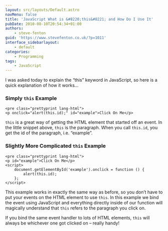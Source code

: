 ```yaml
---
layout: src/layouts/Default.astro
navMenu: false
title: 'JavaScript What is &#8220;this&#8221; and How Do I Use It'
pubDate: 2010-08-10T20:54:34+01:00
authors:
    - steve-fenton
guid: 'https://www.stevefenton.co.uk/?p=1011'
interface_sidebarlayout:
    - default
categories:
    - Programming
tags:
    - JavaScript
---
```


I was asked today to explain the “this” keyword in JavaScript, so here is a quick explanation of how it works…

### Simply `this` Example

```
<pre class="prettyprint lang-html">
<p onclick="alert(this.id);" id="example">Click On Me</p>
```
`this` is a great way of getting the HTML element that started off an event. In the little snippet above, `this` is the paragraph. When you call `this.id`, you get the id of the paragraph, i.e. “example”.

### Slightly More Complicated `this` Example

```
<pre class="prettyprint lang-html">
<p id="example">Click On Me</p>
<script>
    document.getElementById('example').onclick = function () {
        alert(this.id);
    };
</script>
```
This example works in exactly the same way as before, so you don’t have to put your events on the HTML element to use `this`. In this example we bind the event using JavaScript and everything directly inside of our function will magically understand that `this` refers to the paragraph you click on.

If you bind the same event handler to lots of HTML elements, `this` will always be whichever one got clicked on – really handy!
